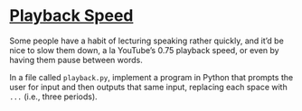 # [Playback Speed](https://cs50.harvard.edu/python/2022/psets/0/playback/)

Some people have a habit of lecturing speaking rather quickly, and it’d be nice to slow them down, a la YouTube’s 0.75 playback speed, or even by having them pause between words.

In a file called ``playback.py``, implement a program in Python that prompts the user for input and then outputs that same input, replacing each space with ``...`` (i.e., three periods).